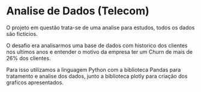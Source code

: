 # Analise de Dados (Telecom)
 O projeto em questão trata-se de uma analise para estudos, todos os dados são ficticios.
 
 O desafio era analisarmos uma base de dados com historico dos clientes nos ultimos anos e entender o motivo da empresa ter um Churn de mais de 26% dos clientes.
 
 Para isso utilizamos a linguagem Python com a biblioteca Pandas para tratamento e analise dos dados, junto a biblioteca plotly para criação dos graficos apresentados.
 
 
